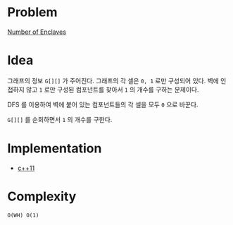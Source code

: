 # Problem

[Number of Enclaves](https://leetcode.com/problems/number-of-enclaves/)

# Idea

그래프의 정보 `G[][]` 가 주어진다. 그래프의 각 셀은 `0, 1` 로만
구성되어 있다. 벽에 인접하지 않고 `1` 로만 구성된 컴포넌트를 찾아서
`1` 의 개수를 구하는 문제이다.

DFS 를 이용하여 벽에 붙어 있는 컴포넌트들의 각 셀을 모두 `0` 으로
바꾼다.

`G[][]` 를 순회하면서 `1` 의 개수를 구한다.

# Implementation

* [c++11](a.cpp)

# Complexity

```
O(WH) O(1)
```
